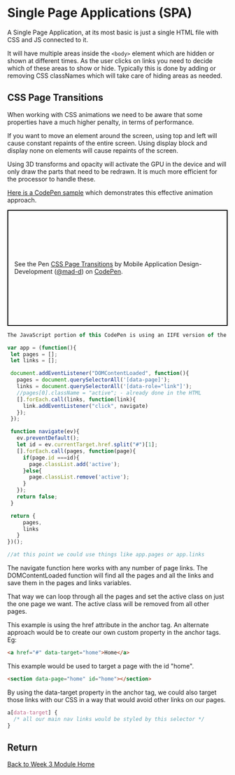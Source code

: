 # Single Page Applications (SPA)

A Single Page Application, at its most basic is just a single HTML file with CSS and JS connected to it.

It will have multiple areas inside the `<body>` element which are hidden or shown at different times. As the user clicks on links you need to decide which of these areas to show or hide. Typically this is done by adding or removing CSS classNames which will take care of hiding areas as needed.

## CSS Page Transitions

When working with CSS animations we need to be aware that some properties have a much higher penalty, in terms of performance.

If you want to move an element around the screen, using top and left will cause constant repaints of the entire screen. Using display block and display none on elements will cause repaints of the screen.

Using 3D transforms and opacity will activate the GPU in the device and will only draw the parts that need to be redrawn. It is much more efficient for the processor to handle these.

[Here is a CodePen sample](https://codepen.io/mad-d/pen/rjLpwQ) which demonstrates this effective animation approach.

<p data-height="265" data-theme-id="0" data-slug-hash="rjLpwQ" data-default-tab="js,result" data-user="mad-d" data-pen-title="CSS Page Transitions" style="height: 265px; box-sizing: border-box; display: flex; align-items: center; justify-content: center; border: 2px solid black; margin: 1em 0; padding: 1em;" class="codepen"><span>See the Pen <a href="https://codepen.io/mad-d/pen/rjLpwQ/">CSS Page Transitions</a> by Mobile Application Design-Development (<a href="https://codepen.io/mad-d">@mad-d</a>) on <a href="https://codepen.io">CodePen</a>.</span></p>
<script async src="https://static.codepen.io/assets/embed/ei.js"></script>

```js
The JavaScript portion of this CodePen is using an IIFE version of the init script.

var app = (function(){
 let pages = [];
 let links = [];

 document.addEventListener("DOMContentLoaded", function(){
   pages = document.querySelectorAll('[data-page]');
   links = document.querySelectorAll('[data-role="link"]');
   //pages[0].className = "active"; - already done in the HTML
   [].forEach.call(links, function(link){
     link.addEventListener("click", navigate)
   });
 });

 function navigate(ev){
   ev.preventDefault();
   let id = ev.currentTarget.href.split("#")[1];
   [].forEach.call(pages, function(page){
     if(page.id ===id){
       page.classList.add('active');
     }else{
       page.classList.remove('active');
     }
   });
   return false;
 }

 return {
     pages,
     links
   }
})();

//at this point we could use things like app.pages or app.links
```

The navigate function here works with any number of page links. The DOMContentLoaded function will find all the pages and all the links and save them in the pages and links variables.

That way we can loop through all the pages and set the active class on just the one page we want. The active class will be removed from all other pages.

This example is using the href attribute in the anchor tag. An alternate approach would be to create our own custom property in the anchor tags. Eg:

```html
<a href="#" data-target="home">Home</a>
```

This example would be used to target a page with the id "home".

```html
<section data-page="home" id="home"></section>
```

By using the data-target property in the anchor tag, we could also target those links with our CSS in a way that would avoid other links on our pages.

```css
a[data-target] {
  /* all our main nav links would be styled by this selector */
}
```

## Return

[Back to Week 3 Module Home](./README.md)
